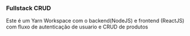 ### Fullstack CRUD

Este é um Yarn Workspace com o backend(NodeJS) e frontend (ReactJS) com fluxo de autenticação de usuario e CRUD de produtos
